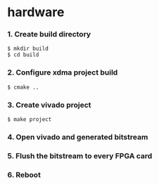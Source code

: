 # hardware

### 1. Create build directory
```
$ mkdir build
$ cd build
```

### 2. Configure xdma project build
```
$ cmake .. 

```                

### 3. Create vivado project
```
$ make project
```

### 4. Open vivado and generated bitstream

### 5. Flush the bitstream to every FPGA card

### 6. Reboot
